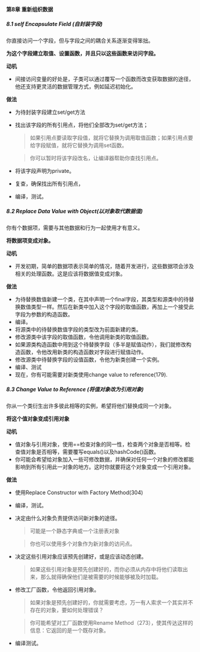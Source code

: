 #### 第8章 重新组织数据

##### 8.1 self Encapsulate Field (自封装字段)

你直接访问一个字段，但与字段之间的耦合关系逐渐变得笨拙。

**为这个字段建立取值、设置函数，并且只以这些函数来访问字段。**

**动机**

- 间接访问变量的好处是，子类可以通过覆写一个函数而改变获取数据的途径，他还支持更灵活的数据管理方式，例如延迟初始化。

**做法**

- 为待封装字段建立set/get方法

- 找出该字段的所有引用点，将他们全部改为set/get方法；

  > 如果引用点要读取字段值，就将它替换为调用取值函数；如果引用点要给字段赋值，就将它替换为调用set函数。

  > 你可以暂时将该字段改名，让编译器帮助你查找引用点。

- 将该字段声明为private。

- 复查，确保找出所有引用点，

- 编译，测试。

##### 8.2 Replace Data Value with Object(以对象取代数据值)

你有个数据项，需要与其他数据和行为一起使用才有意义。

**将数据项变成对象。**

**动机**

- 开发初期，简单的数据项表示简单的情况，随着开发进行，这些数据项会涉及相关的处理函数。这是应该将数据值变成对象。

**做法**

- 为待替换数值新建一个类，在其中声明一个final字段，其类型和源类中的待替换数值类型一样。然后在新类中加入这个字段的取值函数，再加上一个接受此字段为参数的构造函数。
- 编译。
- 将源类中的待替换数值字段的类型改为前面新建的类。
- 修改源类中该字段的取值函数，令他调用新类的取值函数。
- 如果源类构造函数中用到这个待替换字段（多半是赋值动作），我们就修改构造函数，令他改用新类的构造函数对字段进行赋值动作。
- 修改源类中待替换字段的设值函数，令他为新类创建一个实例。
- 编译、测试
- 现在，你有可能需要对新类使用change value to reference(179).



##### 8.3 Change Value to Reference (将值对象改为引用对象)

你从一个类衍生出许多彼此相等的实例，希望将他们替换成同一个对象。

**将这个值对象变成引用对象**

**动机**

- 值对象与引用对象，使用==检查对象的同一性，检查两个对象是否相等。检查值对象是否相等，需要覆写equals()以及hashCode()函数。
- 你可能会希望给对象加入一些可修改数据，并确保对任何一个对象的修改都能影响到所有引用此一对象的地方。这时你就要将这个对象变成一个引用对象。

**做法**

- 使用Replace Constructor with Factory Method(304)

- 编译，测试。

- 决定由什么对象负责提供访问新对象的途径。

  > 可能是一个静态字典或一个注册表对象

  > 你也可以使用多个对象作为新对象的访问点。

- 决定这些引用对象应该预先创建好，或是应该动态创建。

  > 如果这些引用对象是预先创建好的，而你必须从内存中将他们读取出来，那么就得确保他们是被需要的时候能够被及时加载。

- 修改工厂函数，令他返回引用对象。

  > 如果对象是预先创建好的，你就需要考虑，万一有人索求一个其实并不存在的对象，要如何处理错误？

  > 你可能希望对工厂函数使用Rename Method（273），使其传达这样的信息：它返回的是一个既存对象。

- 编译测试。

